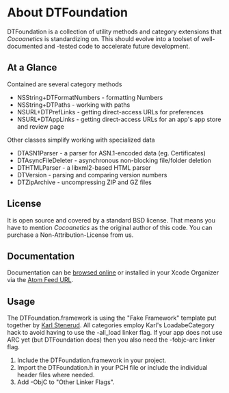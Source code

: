 About DTFoundation
==================

DTFoundation is a collection of utility methods and category extensions that *Cocoanetics* is standardizing on. This should evolve into a toolset of well-documented and -tested code to accelerate future development.
 
At a Glance
-----------
Contained are several category methods

- NSString+DTFormatNumbers - formatting Numbers
- NSString+DTPaths - working with paths
- NSURL+DTPrefLinks - getting direct-access URLs for preferences
- NSURL+DTAppLinks - getting direct-access URLs for an app's app store and review page

Other classes simplify working with specialized data

- DTASN1Parser - a parser for ASN.1-encoded data (eg. Certificates)
- DTAsyncFileDeleter - asynchronous non-blocking file/folder deletion
- DTHTMLParser - a libxml2-based HTML parser
- DTVersion - parsing and comparing version numbers
- DTZipArchive - uncompressing ZIP and GZ files

License
------- 
 
It is open source and covered by a standard BSD license. That means you have to mention *Cocoanetics* as the original author of this code. You can purchase a Non-Attribution-License from us.

Documentation
-------------

Documentation can be [browsed online](http://cocoanetics.github.com/DTFoundation) or installed in your Xcode Organizer via the [Atom Feed URL](http://cocoanetics.github.com/DTFoundation/DTFoundation.atom).

Usage
-----

The DTFoundation.framework is using the "Fake Framework" template put together by [Karl Stenerud](https://github.com/kstenerud/iOS-Universal-Framework). All categories employ Karl's LoadabeCategory hack to avoid having to use the -all_load linker flag. If your app does not use ARC yet (but DTFoundation does) then you also need the -fobjc-arc linker flag.

1. Include the DTFoundation.framework in your project. 
2. Import the DTFoundation.h in your PCH file or include the individual header files where needed.
3. Add -ObjC to "Other Linker Flags".